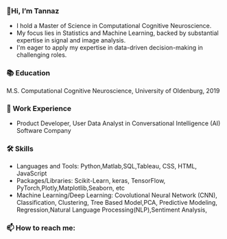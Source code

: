 ### 👋Hi, I’m Tannaz

- I hold a Master of Science in Computational Cognitive Neuroscience.
- My focus lies in Statistics and Machine Learning, backed by substantial expertise in signal and image analysis.
- I'm eager to apply my expertise in data-driven decision-making in challenging roles.
### 📚 Education
M.S. Computational Cognitive Neuroscience, University of Oldenburg, 2019
### 💼 Work Experience
- Product Developer, User Data Analyst in Conversational Intelligence (AI) Software Company
### 🛠️ Skills
- Languages and Tools: Python,Matlab,SQL,Tableau, CSS, HTML, JavaScript
- Packages/Libraries: Scikit-Learn, keras, TensorFlow, PyTorch,Plotly,Matplotlib,Seaborn, etc
- Machine Learning/Deep Learning: Covolutional Neural Network (CNN), Classification, Clustering, Tree Based Model,PCA, Predictive Modeling, Regression,Natural Language Processing(NLP),Sentiment Analysis, 
### 📫 How to reach me: 




